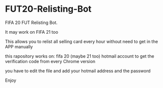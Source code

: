 # FUT20-Relisting-Bot
FIFA 20 FUT  Relisting Bot. 

It may work on FIFA 21 too

This allows you to relist all selling card every hour without need to get in the APP manually

this rapository works on:
  fifa 20 (maybe 21 too)
  hotmail  account to get the verification code from
  every Chrome version
  
  
  you have to edit the file and add your hotmail address and the password
  
  Enjoy
